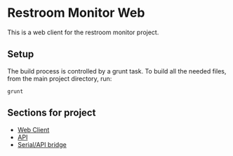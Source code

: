 # Restroom Monitor Web

This is a web client for the restroom monitor project.


## Setup

The build process is controlled by a grunt task. To build all the needed files, from the main project directory, run:
```
grunt
```


## Sections for project
* [Web Client](https://github.com/onebytegone/restroom-monitor-web)
* [API](https://github.com/onebytegone/restroom-monitor-server)
* [Serial/API bridge](https://github.com/onebytegone/restroom-monitor-updater)
